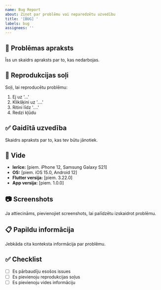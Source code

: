 ```yaml
---
name: Bug Report
about: Ziņot par problēmu vai neparedzētu uzvedību
title: '[BUG] '
labels: bug
assignees: ''
---
```


## 🐛 Problēmas apraksts

Īss un skaidrs apraksts par to, kas nedarbojas.

## 🔄 Reprodukcijas soļi

Soļi, lai reproduсētu problēmu:
1. Ej uz '...'
2. Klikšķini uz '....'
3. Ritini līdz '....'
4. Redzi kļūdu

## ✅ Gaidītā uzvedība

Skaidrs apraksts par to, kas tev būtu jānotiek.

## 📱 Vide

- **Ierīce:** [piem. iPhone 12, Samsung Galaxy S21]
- **OS:** [piem. iOS 15.0, Android 12]
- **Flutter versija:** [piem. 3.22.0]
- **App versija:** [piem. 1.0.0]

## 📷 Screenshots

Ja attiecināms, pievienojiet screenshots, lai palīdzētu izskaidrot problēmu.

## 📋 Papildu informācija

Jebkāda cita konteksta informācija par problēmu.

## ✅ Checklist

- [ ] Es pārbaudīju esošos issues
- [ ] Es pievienoju reprodukcijas soļus
- [ ] Es pievienoju vides informāciju